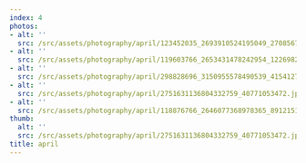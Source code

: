 ```yaml
---
index: 4
photos:
- alt: ''
  src: /src/assets/photography/april/123452035_2693910524195049_2708567757351397724_n.jpg
- alt: ''
  src: /src/assets/photography/april/119603766_2653431478242954_1226982587364223932_n.jpg
- alt: ''
  src: /src/assets/photography/april/298828696_3150955578490539_4154127865200831914_n.jpg
- alt: ''
  src: /src/assets/photography/april/2751631136804332759_40771053472.jpg
- alt: ''
  src: /src/assets/photography/april/118876766_2646077368978365_8912151441355804883_n.jpg
thumb:
  alt: ''
  src: /src/assets/photography/april/2751631136804332759_40771053472.jpg
title: april
---
```


